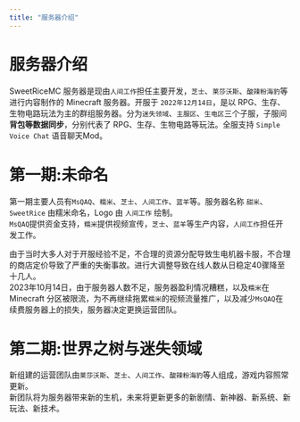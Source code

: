 ```yaml
---
title: "服务器介绍"
---
```


# 服务器介绍

SweetRiceMC 服务器是现由`人间工作`担任主要开发，`芝士`、`莱莎沃斯`、`酸辣粉海豹`等进行内容制作的 Minecraft 服务器。开服于 `2022年12月14日`，是以 RPG、生存、生物电路玩法为主的群组服务器。分为`迷失领域`、`主服区`、`生电区`三个子服，子服间**背包等数据同步**，分别代表了 RPG、生存、生物电路等玩法。全服支持 `Simple Voice Chat` 语音聊天Mod。

# 第一期:未命名

第一期主要人员有`MsQAQ`、`糯米`、`芝士`、`人间工作`、`蓝羊`等。服务器名称 `甜米`、`SweetRice` 由糯米命名，Logo 由 `人间工作` 绘制。  
`MsQAQ`提供资金支持，`糯米`提供视频宣传，`芝士`、`蓝羊`等生产内容，`人间工作`担任开发工作。

由于当时大多人对于开服经验不足，不合理的资源分配导致生电机器卡服，不合理的商店定价导致了严重的失衡事故。进行大调整导致在线人数从日稳定40骤降至十几人。  
2023年10月14日，由于服务器人数不足，服务器盈利情况糟糕，以及`糯米`在 Minecraft 分区被限流，为不再继续拖累`糯米`的视频流量推广，以及减少`MsQAQ`在续费服务器上的损失，服务器决定更换运营团队。

# 第二期:世界之树与迷失领域

新组建的运营团队由`莱莎沃斯`、`芝士`、`人间工作`、`酸辣粉海豹`等人组成，游戏内容照常更新。  
新团队将为服务器带来新的生机，未来将更新更多的新剧情、新神器、新系统、新玩法、新技术。  

